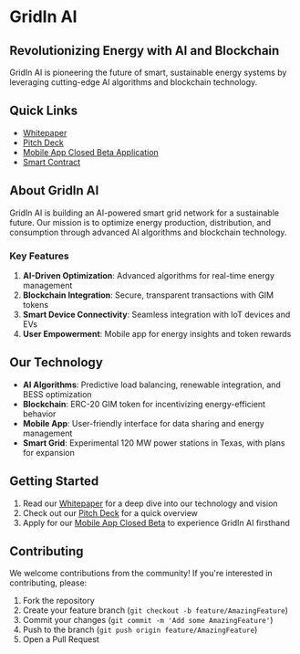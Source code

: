
# GridIn AI

## Revolutionizing Energy with AI and Blockchain

GridIn AI is pioneering the future of smart, sustainable energy systems by leveraging cutting-edge AI algorithms and blockchain technology.

## Quick Links

- [Whitepaper](https://agentize.gitbook.io/gridin.ai-whitepaper)
- [Pitch Deck](https://www.canva.com/design/DAGMX1F7BaQ/9AVIQTSXOgaCLuJ2xCIobg/view?utm_content=DAGMX1F7BaQ&utm_campaign=designshare&utm_medium=link&utm_source=editor)
- [Mobile App Closed Beta Application](https://testflight.apple.com/join/wPOT7dEG)
- [Smart Contract](https://github.com/gongxiaojing0825/gridin/blob/main/smart_contract/GIMToken.sol)

## About GridIn AI

GridIn AI is building an AI-powered smart grid network for a sustainable future. Our mission is to optimize energy production, distribution, and consumption through advanced AI algorithms and blockchain technology.

### Key Features

1. **AI-Driven Optimization**: Advanced algorithms for real-time energy management
2. **Blockchain Integration**: Secure, transparent transactions with GIM tokens
3. **Smart Device Connectivity**: Seamless integration with IoT devices and EVs
4. **User Empowerment**: Mobile app for energy insights and token rewards

## Our Technology

- **AI Algorithms**: Predictive load balancing, renewable integration, and BESS optimization
- **Blockchain**: ERC-20 GIM token for incentivizing energy-efficient behavior
- **Mobile App**: User-friendly interface for data sharing and energy management
- **Smart Grid**: Experimental 120 MW power stations in Texas, with plans for expansion

## Getting Started

1. Read our [Whitepaper](https://agentize.gitbook.io/gridin.ai-whitepaper) for a deep dive into our technology and vision
2. Check out our [Pitch Deck](https://www.canva.com/design/DAGMX1F7BaQ/9AVIQTSXOgaCLuJ2xCIobg/view?utm_content=DAGMX1F7BaQ&utm_campaign=designshare&utm_medium=link&utm_source=editor) for a quick overview
3. Apply for our [Mobile App Closed Beta](https://testflight.apple.com/join/wPOT7dEG) to experience GridIn AI firsthand

## Contributing

We welcome contributions from the community! If you're interested in contributing, please:

1. Fork the repository
2. Create your feature branch (`git checkout -b feature/AmazingFeature`)
3. Commit your changes (`git commit -m 'Add some AmazingFeature'`)
4. Push to the branch (`git push origin feature/AmazingFeature`)
5. Open a Pull Request

